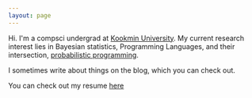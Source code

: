 ```yaml
---
layout: page
---
```


Hi. I'm a compsci undergrad at [Kookmin University](https://english.kookmin.ac.kr/). My current research interest lies in
Bayesian statistics, Programming Languages, and their intersection, [probabilistic programming](https://en.wikipedia.org/wiki/Probabilistic_programming).

I sometimes write about things on the blog, which you can check out.

You can check out my resume [here](/resume)
